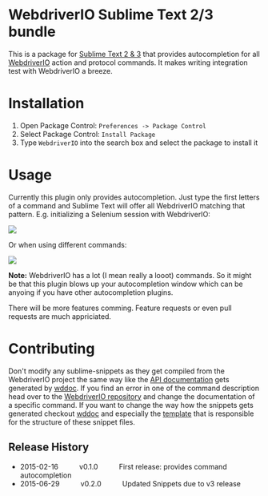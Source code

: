 WebdriverIO Sublime Text 2/3 bundle
===================================

This is a package for [Sublime Text 2 & 3](http://www.sublimetext.com/) that provides autocompletion
for all [WebdriverIO](http://webdriver.io/) action and protocol commands. It makes writing integration
test with WebdriverIO a breeze.

# Installation

1. Open Package Control: `Preferences -> Package Control`
2. Select Package Control: `Install Package`
3. Type `WebdriverIO` into the search box and select the package to install it

# Usage

Currently this plugin only provides autocompletion. Just type the first letters of a command and
Sublime Text will offer all WebdriverIO matching that pattern. E.g. initializing a Selenium session
with WebdriverIO:

![](https://webdriverio.github.io/sublime-bundle/images/remote.gif)

Or when using different commands:

![](https://webdriverio.github.io/sublime-bundle/images/commands.gif)

__Note:__ WebdriverIO has a lot (I mean really a looot) commands. So it might be that this plugin
blows up your autocompletion window which can be anyoing if you have other autocompletion plugins.

There will be more features comming. Feature requests or even pull requests are much appriciated.

# Contributing

Don't modify any sublime-snippets as they get compiled from the WebdriverIO project the same way
like the [API documentation](http://webdriver.io/api.html) gets generated by [wddoc](https://github.com/webdriverio/wddoc).
If you find an error in one of the command description head over to the [WebdriverIO repository](https://github.com/webdriverio/webdriverio)
and change the documentation of a specific command. If you want to change the way how the snippets gets
generated checkout [wddoc](https://github.com/webdriverio/wddoc) and especially the [template](https://github.com/webdriverio/wddoc/blob/master/templates/sublime-snippet.ejs)
that is responsible for the structure of these snippet files.

## Release History
* 2015-02-16   v0.1.0   First release: provides command autocompletion
* 2015-06-29   v0.2.0   Updated Snippets due to v3 release
